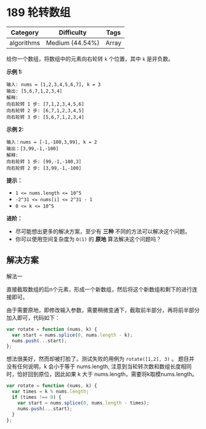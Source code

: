 # 189 轮转数组

|  Category  |   Difficulty    | Tags  |
| :--------: | :-------------: | :---: |
| algorithms | Medium (44.54%) | Array |

给你一个数组，将数组中的元素向右轮转 `k` 个位置，其中 `k` 是非负数。

**示例 1:**

```
输入: nums = [1,2,3,4,5,6,7], k = 3
输出: [5,6,7,1,2,3,4]
解释:
向右轮转 1 步: [7,1,2,3,4,5,6]
向右轮转 2 步: [6,7,1,2,3,4,5]
向右轮转 3 步: [5,6,7,1,2,3,4]
```

**示例 2:**

```
输入：nums = [-1,-100,3,99], k = 2
输出：[3,99,-1,-100]
解释:
向右轮转 1 步: [99,-1,-100,3]
向右轮转 2 步: [3,99,-1,-100]
```

**提示：**

- `1 <= nums.length <= 10^5`
- `-2^31 <= nums[i] <= 2^31 - 1`
- `0 <= k <= 10^5`

**进阶：**

- 尽可能想出更多的解决方案，至少有 **三种** 不同的方法可以解决这个问题。
- 你可以使用空间复杂度为 `O(1)` 的 **原地** 算法解决这个问题吗？

## 解决方案

解法一

直接截取数组的后n个元素，形成一个新数组，然后将这个新数组和剩下的进行连接即可。

由于需要原地，即修改输入参数，需要稍微变通下，截取前半部分，再将前半部分加入即可，代码如下：

```js
var rotate = function (nums, k) {
  var start = nums.splice(0, nums.length - k);
  nums.push(...start);
};
```

想法很美好，然而却被打脸了。测试失败的用例为 `rotate([1,2], 3)` 。
题目并没有任何说明，k 会小于等于 nums.length, 注意到当轮转次数和数组长度相同时，恰好回到原位，因此如果 k 大于 nums.length，需要将k取模nums.length。

```js
var rotate = function (nums, k) {
  var times = k % nums.length;
  if (times !== 0) {
    var start = nums.splice(0, nums.length - times);
    nums.push(...start);
  }
};
```
